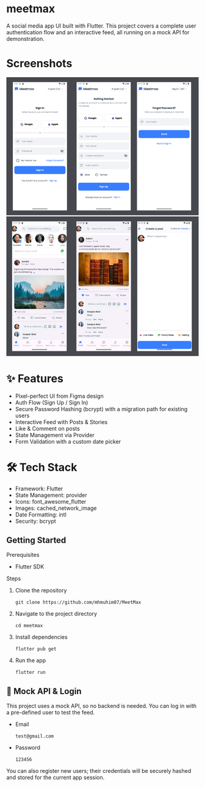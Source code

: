 # meetmax

A social media app UI built with Flutter. This project covers a complete user authentication flow and an interactive feed, all running on a mock API for demonstration.

# Screenshots
![auth-screen](https://github.com/mhmuhim07/MeetMax/blob/2cb73a0165a2f1d2d193abe207e2d941885e28b1/auth.png)
![feed-screen](https://github.com/mhmuhim07/MeetMax/blob/2cb73a0165a2f1d2d193abe207e2d941885e28b1/feed.png)

# ✨ Features
<ul>
  <li>Pixel-perfect UI from Figma design</li>
  <li>Auth Flow (Sign Up / Sign In)</li>
  <li>Secure Password Hashing (bcrypt) with a migration path for existing users</li>
  <li>Interactive Feed with Posts & Stories</li>
  <li>Like & Comment on posts</li>
  <li>State Management via Provider</li>
  <li>Form Validation with a custom date picker</li>
</ul>

# 🛠️ Tech Stack
<ul>
  <li>Framework: Flutter</li>
  <li>State Management: provider</li>
  <li>Icons: font_awesome_flutter</li>
  <li>Images: cached_network_image</li>
  <li>Date Formatting: intl</li>
  <li>Security: bcrypt</li>
</ul>

## Getting Started
Prerequisites
<ul>
  <li>Flutter SDK</li>
</ul>

Steps
<ol>
  <li>
    Clone the repository <br>
    
    git clone https://github.com/mhmuhim07/MeetMax
  </li>
  <li>
    Navigate to the project directory <br>
    
    cd meetmax
  </li>
  <li>
    Install dependencies <br>
    
    flutter pub get
  </li>
  <li>
    Run the app <br>
    
    flutter run
  </li>
</ol>



## 📝 Mock API & Login
This project uses a mock API, so no backend is needed. You can log in with a pre-defined user to test the feed.
<ul>
  <li>
    Email
    
    test@gmail.com
  </li>
  <li>
    Password
    
    123456
  </li>
</ul>
You can also register new users; their credentials will be securely hashed and stored for the current app session.
